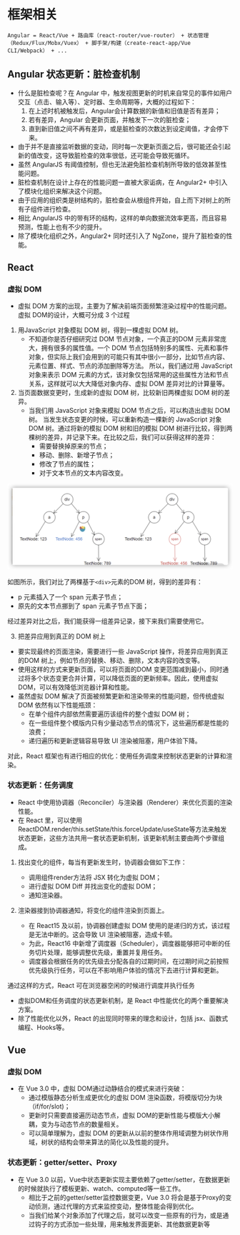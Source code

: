 # 框架相关

    Angular = React/Vue + 路由库（react-router/vue-router） + 状态管理（Redux/Flux/Mobx/Vuex） + 脚手架/构建（create-react-app/Vue CLI/Webpack） + ...


## Angular 状态更新：脏检查机制
- 什么是脏检查呢？在 Angular 中，触发视图更新的时机来自常见的事件如用户交互（点击、输入等）、定时器、生命周期等，大概的过程如下：
  1. 在上述时机被触发后，Angular会计算数据的新值和旧值是否有差异；
  2. 若有差异，Angular 会更新页面，并触发下一次的脏检查；
  3. 直到新旧值之间不再有差异，或是脏检查的次数达到设定阈值，才会停下来。
- 由于并不是直接监听数据的变动，同时每一次更新页面之后，很可能还会引起新的值改变，这导致脏检查的效率很低，还可能会导致死循环。
- 虽然 AngularJS 有阈值控制，但也无法避免脏检查机制所导致的低效甚至性能问题。
- 脏检查机制在设计上存在的性能问题一直被大家诟病，在 Angular2+ 中引入了模块化组织来解决这个问题。
- 由于应用的组织类是树结构的，脏检查会从根组件开始，自上而下对树上的所有子组件进行检查。
- 相比 AngularJS 中的带有环的结构，这样的单向数据流效率更高，而且容易预测，性能上也有不少的提升。
- 除了模块化组织之外，Angular2+ 同时还引入了 NgZone，提升了脏检查的性能。

## React
### 虚拟 DOM
- 虚拟 DOM 方案的出现，主要为了解决前端页面频繁渲染过程中的性能问题。
虚拟 DOM的设计，大概可分成 3 个过程
1. 用JavaScript 对象模拟 DOM 树，得到一棵虚拟 DOM 树。
   - 不知道你是否仔细研究过 DOM 节点对象，一个真正的DOM 元素非常庞大，拥有很多的属性值。一个 DOM 节点包括特别多的属性、元素和事件对象，但实际上我们会用到的可能只有其中很小一部分，比如节点内容、元素位置、样式、节点的添加删除等方法。
所以，我们通过用 JavaScript 对象来表示 DOM 元素的方式，该对象仅包括常用的这些属性方法和节点关系，这样就可以大大降低对象内存、虚拟 DOM 差异对比的计算量等。
2. 当页面数据变更时，生成新的虚拟 DOM 树，比较新旧两棵虚拟 DOM 树的差异。
   - 当我们用 JavaScript 对象来模拟 DOM 节点之后，可以构造出虚拟 DOM 树。
当发生状态变更的时候，可以重新构造一棵新的 JavaScript 对象 DOM 树。通过将新的模拟 DOM 树和旧的模拟 DOM 树进行比较，得到两棵树的差异，并记录下来。在比较之后，我们可以获得这样的差异：
     - 需要替换掉原来的节点；
     - 移动、删除、新增子节点；
     - 修改了节点的属性；
     - 对于文本节点的文本内容改变。
<img src="./img/react.png">

如图所示，我们对比了两棵基于`<div>`元素的DOM 树，得到的差异有：
- p 元素插入了一个 span 元素子节点；
- 原先的文本节点挪到了 span 元素子节点下面；

经过差异对比之后，我们能获得一组差异记录，接下来我们需要使用它。

3. 把差异应用到真正的 DOM 树上

- 要实现最终的页面渲染，需要进行一些 JavaScript 操作，将差异应用到真正的DOM 树上，例如节点的替换、移动、删除，文本内容的改变等。
- 使用这样的方式来更新页面，可以将页面的DOM 变更范围减到最小，同时通过将多个状态变更合并计算，可以降低页面的更新频率。因此，使用虚拟 DOM，可以有效降低浏览器计算和性能。
- 虽然虚拟 DOM 解决了页面被频繁更新和渲染带来的性能问题，但传统虚拟 DOM 依然有以下性能瓶颈：
  - 在单个组件内部依然需要遍历该组件的整个虚拟 DOM 树；
  - 在一些组件整个模版内只有少量动态节点的情况下，这些遍历都是性能的浪费；
  - 递归遍历和更新逻辑容易导致 UI 渲染被阻塞，用户体验下降。

对此，React 框架也有进行相应的优化：使用任务调度来控制状态更新的计算和渲染。

### 状态更新：任务调度
- React 中使用协调器（Reconciler）与渲染器（Renderer）来优化页面的渲染性能。
- 在 React 里，可以使用ReactDOM.render/this.setState/this.forceUpdate/useState等方法来触发状态更新，这些方法共用一套状态更新机制，该更新机制主要由两个步骤组成。

1. 找出变化的组件，每当有更新发生时，协调器会做如下工作：
   - 调用组件render方法将 JSX 转化为虚拟 DOM；
   - 进行虚拟 DOM Diff 并找出变化的虚拟 DOM；
   - 通知渲染器。

2. 渲染器接到协调器通知，将变化的组件渲染到页面上。
   - 在 React15 及以前，协调器创建虚拟 DOM 使用的是递归的方式，该过程是无法中断的。这会导致 UI 渲染被阻塞，造成卡顿。
   - 为此，React16 中新增了调度器（Scheduler），调度器能够把可中断的任务切片处理，能够调整优先级，重置并复用任务。
   - 调度器会根据任务的优先级去分配各自的过期时间，在过期时间之前按照优先级执行任务，可以在不影响用户体验的情况下去进行计算和更新。

通过这样的方式，React 可在浏览器空闲的时候进行调度并执行任务
- 虚拟DOM和任务调度的状态更新机制，是 React 中性能优化的两个重要解决方案。
- 除了性能优化以外，React 的出现同时带来的理念和设计，包括 jsx、函数式编程、Hooks等。

## Vue
### 虚拟 DOM
- 在 Vue 3.0 中，虚拟 DOM通过动静结合的模式来进行突破：
  - 通过模版静态分析生成更优化的虚拟 DOM 渲染函数，将模版切分为块（if/for/slot)；
  - 更新时只需要直接遍历动态节点，虚拟 DOM的更新性能与模版大小解耦，变为与动态节点的数量相关。
  - 可以简单理解为，虚拟 DOM 的更新从以前的整体作用域调整为树状作用域，树状的结构会带来算法的简化以及性能的提升。

### 状态更新：getter/setter、Proxy
- 在 Vue 3.0 以前，Vue中状态更新实现主要依赖了getter/setter，在数据更新的时候就执行了模板更新、watch、computed等一些工作。
  - 相比于之前的getter/setter监控数据变更，Vue 3.0 将会是基于Proxy的变动侦测，通过代理的方式来监控变动，整体性能会得到优化。
  - 当我们给某个对象添加了代理之后，就可以改变一些原有的行为，或是通过钩子的方式添加一些处理，用来触发界面更新、其他数据更新等